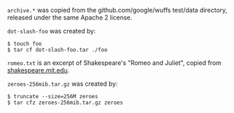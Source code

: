 `archive.*` was copied from the github.com/google/wuffs test/data directory,
released under the same Apache 2 license.

`dot-slash-foo` was created by:

    $ touch foo
    $ tar cf dot-slash-foo.tar ./foo

`romeo.txt` is an excerpt of Shakespeare's "Romeo and Juliet", copied from
[shakespeare.mit.edu](http://shakespeare.mit.edu/romeo_juliet/romeo_juliet.2.2.html).

`zeroes-256mib.tar.gz` was created by:

    $ truncate --size=256M zeroes
    $ tar cfz zeroes-256mib.tar.gz zeroes
